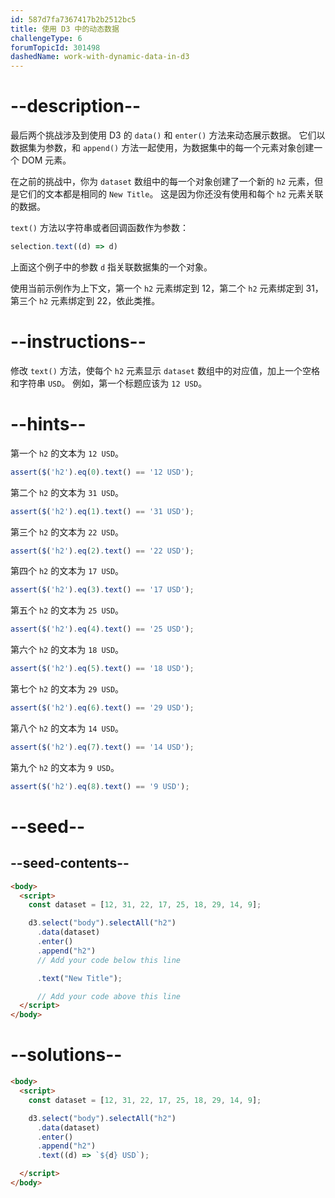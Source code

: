 ```yaml
---
id: 587d7fa7367417b2b2512bc5
title: 使用 D3 中的动态数据
challengeType: 6
forumTopicId: 301498
dashedName: work-with-dynamic-data-in-d3
---
```


# --description--

最后两个挑战涉及到使用 D3 的 `data()` 和 `enter()` 方法来动态展示数据。 它们以数据集为参数，和 `append()` 方法一起使用，为数据集中的每一个元素对象创建一个 DOM 元素。

在之前的挑战中，你为 `dataset` 数组中的每一个对象创建了一个新的 `h2` 元素，但是它们的文本都是相同的 `New Title`。 这是因为你还没有使用和每个 `h2` 元素关联的数据。

`text()` 方法以字符串或者回调函数作为参数：

```js
selection.text((d) => d)
```

上面这个例子中的参数 `d` 指关联数据集的一个对象。

使用当前示例作为上下文，第一个 `h2` 元素绑定到 12，第二个 `h2` 元素绑定到 31，第三个 `h2` 元素绑定到 22，依此类推。

# --instructions--

修改 `text()` 方法，使每个 `h2` 元素显示 `dataset` 数组中的对应值，加上一个空格和字符串 `USD`。 例如，第一个标题应该为 `12 USD`。

# --hints--

第一个 `h2` 的文本为 `12 USD`。

```js
assert($('h2').eq(0).text() == '12 USD');
```

第二个 `h2` 的文本为 `31 USD`。

```js
assert($('h2').eq(1).text() == '31 USD');
```

第三个 `h2` 的文本为 `22 USD`。

```js
assert($('h2').eq(2).text() == '22 USD');
```

第四个 `h2` 的文本为 `17 USD`。

```js
assert($('h2').eq(3).text() == '17 USD');
```

第五个 `h2` 的文本为 `25 USD`。

```js
assert($('h2').eq(4).text() == '25 USD');
```

第六个 `h2` 的文本为 `18 USD`。

```js
assert($('h2').eq(5).text() == '18 USD');
```

第七个 `h2` 的文本为 `29 USD`。

```js
assert($('h2').eq(6).text() == '29 USD');
```

第八个 `h2` 的文本为 `14 USD`。

```js
assert($('h2').eq(7).text() == '14 USD');
```

第九个 `h2` 的文本为 `9 USD`。

```js
assert($('h2').eq(8).text() == '9 USD');
```

# --seed--

## --seed-contents--

```html
<body>
  <script>
    const dataset = [12, 31, 22, 17, 25, 18, 29, 14, 9];

    d3.select("body").selectAll("h2")
      .data(dataset)
      .enter()
      .append("h2")
      // Add your code below this line

      .text("New Title");

      // Add your code above this line
  </script>
</body>
```

# --solutions--

```html
<body>
  <script>
    const dataset = [12, 31, 22, 17, 25, 18, 29, 14, 9];

    d3.select("body").selectAll("h2")
      .data(dataset)
      .enter()
      .append("h2")
      .text((d) => `${d} USD`);

  </script>
</body>
```
